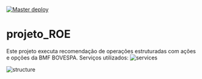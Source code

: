 [![Master deploy](https://github.com/flaboss/projeto_ROE/actions/workflows/deploy.yaml/badge.svg?branch=main)](https://github.com/flaboss/projeto_ROE/actions/workflows/deploy.yaml)

# projeto_ROE
Este projeto executa recomendação de operações estruturadas com ações e opções da BMF BOVESPA.
Serviços utilizados:
![services](https://user-images.githubusercontent.com/8702703/168903597-d864a65e-f9b9-46c5-b5f9-72b27a14c734.png)

![structure](https://user-images.githubusercontent.com/8702703/168903745-f0f289dc-c39a-448c-ad53-2d1da65c2102.png)
